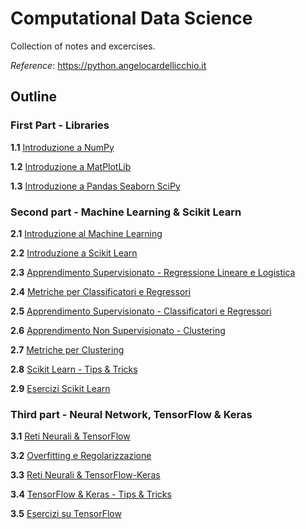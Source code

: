 # **Computational Data Science**

Collection of notes and excercises.

*Reference*:
https://python.angelocardellicchio.it

## **Outline**

### **First Part - Libraries**

**1.1** [Introduzione a NumPy](/Notes/Introduzione%20a%20NumPy.ipynb)

**1.2** [Introduzione a MatPlotLib](/Notes/Introduzione%20a%20MatPlotLib.ipynb)

**1.3** [Introduzione a Pandas Seaborn SciPy](/Notes/Introduzione%20a%20Pandas%20Seaborn%20SciPy.ipynb)

### **Second part - Machine Learning & Scikit Learn**

**2.1** [Introduzione al Machine Learning](/Notes/Introduzione%20al%20Machine%20Learning.ipynb)

**2.2** [Introduzione a Scikit Learn](/Notes/Introduzione%20a%20Scikit%20Learn.ipynb)

**2.3** [Apprendimento Supervisionato - Regressione Lineare e Logistica](/Notes/Apprendimento%20Supervisionato%20-%20Regressione%20Lineare%20e%20Logistica.ipynb)

**2.4** [Metriche per Classificatori e Regressori](/Notes/Metriche%20per%20Classificatori%20e%20Regressori.ipynb)

**2.5** [Apprendimento Supervisionato - Classificatori e Regressori](/Notes/Apprendimento%20Supervisionato%20-%20Classificatori%20e%20Regressori.ipynb)

**2.6** [Apprendimento Non Supervisionato - Clustering](/Notes/Apprendimento%20Non%20Supervisionato%20-%20Clustering.ipynb)

**2.7** [Metriche per Clustering](/Notes/Metriche%20per%20Clustering.ipynb)

**2.8** [Scikit Learn - Tips &amp; Tricks](/Notes/Scikit%20Learn%20-%20Tips%20%26%20Tricks.ipynb)

**2.9** [Esercizi Scikit Learn](/Notes/Esercizi%20Scikit%20Learn.ipynb)

### **Third part - Neural Network, TensorFlow & Keras**

**3.1** [Reti Neurali &amp; TensorFlow](/Notes/Reti%20Neurali%20%26%20TensorFlow.ipynb)

**3.2** [Overfitting e Regolarizzazione](/Notes/Overfitting%20e%20Regolarizzazione.ipynb)

**3.3** [Reti Neurali &amp; TensorFlow-Keras](/Notes/Reti%20Neurali%20%26%20TensorFlow.ipynb)

**3.4** [TensorFlow &amp; Keras - Tips &amp; Tricks](/Notes/TensorFlow%20-%20Tips%20%26%20Tricks.ipynb)

**3.5** [Esercizi su TensorFlow](/Notes/Esercizi%20TensorFlow.ipynb)
